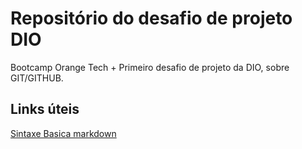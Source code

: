 # Repositório do desafio de projeto DIO
Bootcamp Orange Tech + 
Primeiro desafio de projeto da DIO, sobre GIT/GITHUB.

## Links úteis
[Sintaxe Basica markdown](https://www.markdownguide.org/basic-syntax/)
